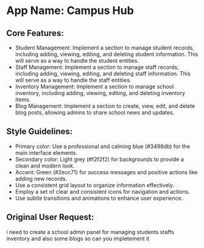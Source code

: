 # **App Name**: Campus Hub

## Core Features:

- Student Management: Implement a section to manage student records, including adding, viewing, editing, and deleting student information. This will serve as a way to handle the student entities.
- Staff Management: Implement a section to manage staff records, including adding, viewing, editing, and deleting staff information. This will serve as a way to handle the staff entities.
- Inventory Management: Implement a section to manage school inventory, including adding, viewing, editing, and deleting inventory items.
- Blog Management: Implement a section to create, view, edit, and delete blog posts, allowing admins to share school news and updates.

## Style Guidelines:

- Primary color: Use a professional and calming blue (#3498db) for the main interface elements.
- Secondary color: Light grey (#f2f2f2) for backgrounds to provide a clean and modern look.
- Accent: Green (#2ecc71) for success messages and positive actions like adding new records.
- Use a consistent grid layout to organize information effectively.
- Employ a set of clear and consistent icons for navigation and actions.
- Use subtle transitions and animations to enhance user experience.

## Original User Request:
i need to create a school admin panel for managing students staffs inventory and also some blogs so can you impletement it
  